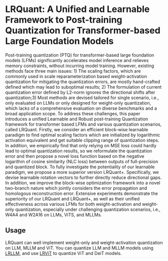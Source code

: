 # LRQuant: A Unified and Learnable Framework to Post-training Quantization for Transformer-based Large Foundation Models


Post-training quantization (PTQ) for transformer-based large foundation models (LFMs) significantly accelerates model inference and relieves memory constraints, without incurring model training. However, existing methods face three main issues: 1) The scaling factors, which are commonly used in scale reparameterization based weight-activation quantization for mitigating the quantization errors, are mostly hand-crafted defined which may lead to suboptimal results; 2) The formulation of current quantization error defined by L2-norm ignores the directional shifts after quantization;3) Most methods are devised tailored for single scenario, i.e., only evaluated on LLMs or only designed for weight-only quantization, which lacks of a comprehensive evaluation on diverse benchmarks and a broad application scope. To address these challenges, this paper introduces a unified Learnable and Robust post-training Quantization framework for transformer based LFMs and various quantization scenarios, called LRQuant. Firstly, we consider an efficient block-wise learnable paradigm to find optimal scaling factors which are initialized by logarithmic activation equivalent and get suitable clipping range of quantization steps. In addition, we empirically find that only relying on MSE loss could hardly lead to optimal quantization results, so we reformulate the quantization error and then propose a novel loss function based on the negative logarithm of cosine similarity (NLC loss) between outputs of full-precision and quantized block. To fully investigate the potentiality of our learnable paradigm, we propose a more superior version LRQuant+. Specifically, we devise learnable rotation vectors to further directly reduce directional gaps. In addition, we improve the block-wise optimization framework into a novel two-branch nature which jointly considers the error propagation and homologous reconstruction error. Extensive experiments demonstrate the superiority of our LRQuant and LRQuant+, as well as their unified effectiveness across various LFMs for both weight-activation and weight-only quantization, especially under challenging quantization scenarios, i.e., W4A4 and W2A16 on LLMs, ViTS, and MLLMs.

## Usage

LRQuant can well implement weight-only and weight-activation quantization on LLM, MLLM and ViT. You can quantize LLM and MLLM models using [LRLLM](./LRLLM), and use [LRViT](./LRViT) to quantize ViT and DeiT models.
